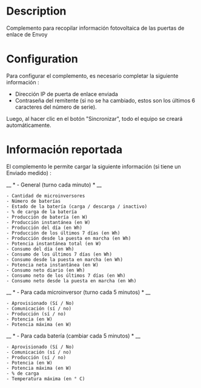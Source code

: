 Description
===

Complemento para recopilar información fotovoltaica de las puertas de enlace de Envoy

Configuration
===

Para configurar el complemento, es necesario completar la siguiente información :

- Dirección IP de puerta de enlace enviada
- Contraseña del remitente (si no se ha cambiado, estos son los últimos 6 caracteres del número de serie).

Luego, al hacer clic en el botón "Sincronizar", todo el equipo se creará automáticamente.

Información reportada
===

El complemento le permite cargar la siguiente información (si tiene un Enviado medido) :

__ * - General (turno cada minuto) * __

    - Cantidad de microinversores
    - Número de baterías
    - Estado de la batería (carga / descarga / inactivo)
    - % de carga de la batería
    - Producción de batería (en W)
    - Producción instantánea (en W)
    - Producción del día (en Wh)
    - Producción de los últimos 7 días (en Wh)
    - Producción desde la puesta en marcha (en Wh)
    - Potencia instantánea total (en W)
    - Consumo del día (en Wh)
    - Consumo de los últimos 7 días (en Wh)
    - Consumo desde la puesta en marcha (en Wh)
    - Potencia neta instantánea (en W)
    - Consumo neto diario (en Wh)
    - Consumo neto de los últimos 7 días (en Wh)
    - Consumo neto desde la puesta en marcha (en Wh)

  __ * - Para cada microinversor (turno cada 5 minutos) * __

    - Aprovisionado (Sí / No)
    - Comunicación (sí / no)
    - Producción (sí / no)
    - Potencia (en W)
    - Potencia máxima (en W)

  __ * - Para cada batería (cambiar cada 5 minutos) * __

    - Aprovisionado (Sí / No)
    - Comunicación (sí / no)
    - Producción (sí / no)
    - Potencia (en W)
    - Potencia máxima (en W)
    - % de carga
    - Temperatura máxima (en ° C)
